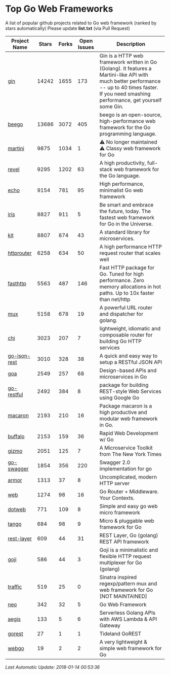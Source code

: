 # Top Go Web Frameworks
A list of popular github projects related to Go web framework (ranked by stars automatically)
Please update **list.txt** (via Pull Request)

| Project Name | Stars | Forks | Open Issues | Description |
| ------------ | ----- | ----- | ----------- | ----------- |
| [gin](https://github.com/gin-gonic/gin) | 14242 | 1655 | 173 | Gin is a HTTP web framework written in Go (Golang). It features a Martini-like API with much better performance -- up to 40 times faster. If you need smashing performance, get yourself some Gin. |
| [beego](https://github.com/astaxie/beego) | 13686 | 3072 | 405 | beego is an open-source, high-performance web framework for the Go programming language. |
| [martini](https://github.com/go-martini/martini) | 9875 | 1034 | 1 | ⚠️ No longer maintained ⚠️  Classy web framework for Go |
| [revel](https://github.com/revel/revel) | 9295 | 1202 | 63 | A high productivity, full-stack web framework for the Go language. |
| [echo](https://github.com/labstack/echo) | 9154 | 781 | 95 | High performance, minimalist Go web framework |
| [iris](https://github.com/kataras/iris) | 8827 | 911 | 5 | Be smart and embrace the future, today. The fastest web framework for Go in the Universe. |
| [kit](https://github.com/go-kit/kit) | 8807 | 874 | 43 | A standard library for microservices. |
| [httprouter](https://github.com/julienschmidt/httprouter) | 6258 | 634 | 50 | A high performance HTTP request router that scales well |
| [fasthttp](https://github.com/valyala/fasthttp) | 5563 | 487 | 146 | Fast HTTP package for Go. Tuned for high performance. Zero memory allocations in hot paths. Up to 10x faster than net/http |
| [mux](https://github.com/gorilla/mux) | 5158 | 678 | 19 | A powerful URL router and dispatcher for golang. |
| [chi](https://github.com/go-chi/chi) | 3023 | 207 | 7 | lightweight, idiomatic and composable router for building Go HTTP services |
| [go-json-rest](https://github.com/ant0ine/go-json-rest) | 3010 | 328 | 38 | A quick and easy way to setup a RESTful JSON API |
| [goa](https://github.com/goadesign/goa) | 2549 | 257 | 68 | Design-based APIs and microservices in Go |
| [go-restful](https://github.com/emicklei/go-restful) | 2492 | 384 | 8 | package for building REST-style Web Services using Google Go |
| [macaron](https://github.com/go-macaron/macaron) | 2193 | 210 | 16 | Package macaron is a high productive and modular web framework in Go. |
| [buffalo](https://github.com/gobuffalo/buffalo) | 2153 | 159 | 36 | Rapid Web Development w/ Go |
| [gizmo](https://github.com/NYTimes/gizmo) | 2051 | 125 | 7 | A Microservice Toolkit from The New York Times |
| [go-swagger](https://github.com/go-swagger/go-swagger) | 1854 | 356 | 220 | Swagger 2.0 implementation for go |
| [armor](https://github.com/labstack/armor) | 1313 | 37 | 8 | Uncomplicated, modern HTTP server |
| [web](https://github.com/gocraft/web) | 1274 | 98 | 16 | Go Router + Middleware. Your Contexts. |
| [dotweb](https://github.com/devfeel/dotweb) | 771 | 109 | 8 | Simple and easy go web micro framework |
| [tango](https://github.com/lunny/tango) | 684 | 98 | 9 | Micro & pluggable web framework for Go |
| [rest-layer](https://github.com/rs/rest-layer) | 609 | 44 | 31 | REST Layer, Go (golang) REST API framework |
| [goji](https://github.com/goji/goji) | 586 | 44 | 3 | Goji is a minimalistic and flexible HTTP request multiplexer for Go (golang) |
| [traffic](https://github.com/pilu/traffic) | 519 | 25 | 0 | Sinatra inspired regexp/pattern mux and web framework for Go [NOT MAINTAINED] |
| [neo](https://github.com/ivpusic/neo) | 342 | 32 | 5 | Go Web Framework |
| [aegis](https://github.com/tmaiaroto/aegis) | 133 | 5 | 6 | Serverless Golang APIs with AWS Lambda & API Gateway |
| [gorest](https://github.com/tideland/gorest) | 27 | 1 | 1 | Tideland GoREST |
| [webgo](https://github.com/bnkamalesh/webgo) | 19 | 2 | 2 | A very lightweight & simple web framework for Go |

*Last Automatic Update: 2018-01-14 00:53:36*
